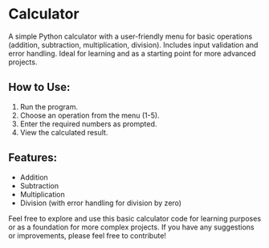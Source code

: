 # Calculator

A simple Python calculator with a user-friendly menu for basic operations (addition, subtraction, multiplication, division). Includes input validation and error handling. Ideal for learning and as a starting point for more advanced projects.

## How to Use:

1. Run the program.
2. Choose an operation from the menu (1-5).
3. Enter the required numbers as prompted.
4. View the calculated result.

## Features:

- Addition
- Subtraction
- Multiplication
- Division (with error handling for division by zero)

Feel free to explore and use this basic calculator code for learning purposes or as a foundation for more complex projects. If you have any suggestions or improvements, please feel free to contribute!
